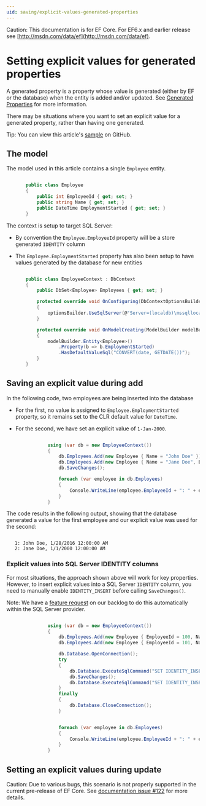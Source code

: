 ```yaml
---
uid: saving/explicit-values-generated-properties
---
```

Caution: This documentation is for EF Core. For EF6.x and earlier release see [http://msdn.com/data/ef](http://msdn.com/data/ef).

  # Setting explicit values for generated properties

A generated property is a property whose value is generated (either by EF or the database) when the entity is added and/or updated. See [Generated Properties](../modeling/generated-properties.md) for more information.

There may be situations where you want to set an explicit value for a generated property, rather than having one generated.

Tip: You can view this article's [sample](https://github.com/aspnet/EntityFramework.Docs/tree/master/samples/Saving/Saving/ExplicitValuesGenerateProperties/) on GitHub.

  ## The model

The model used in this article contains a single `Employee` entity.

<!-- literal_block"language": "csharp", "source": "/Users/shirhatti/src/EntityFramework.Docs/docs/saving/Saving/Saving/ExplicitValuesGenerateProperties/Employee.cs", "xml:space": "preserve", "classes  "backrefs  "names  "dupnames  "ids  "linenos": true -->

````c#

       public class Employee
       {
           public int EmployeeId { get; set; }
           public string Name { get; set; }
           public DateTime EmploymentStarted { get; set; }
       }

   ````

The context is setup to target SQL Server:
   * By convention the `Employee.EmployeeId` property will be a store generated `IDENTITY` column

   * The `Employee.EmploymentStarted` property has also been setup to have values generated by the database for new entities

<!-- literal_block"language": "csharp", "source": "/Users/shirhatti/src/EntityFramework.Docs/docs/saving/Saving/Saving/ExplicitValuesGenerateProperties/EmployeeContext.cs", "xml:space": "preserve", "classes  "backrefs  "names  "dupnames  "ids  "linenos": true -->

````c#

       public class EmployeeContext : DbContext
       {
           public DbSet<Employee> Employees { get; set; }

           protected override void OnConfiguring(DbContextOptionsBuilder optionsBuilder)
           {
               optionsBuilder.UseSqlServer(@"Server=(localdb)\mssqllocaldb;Database=EFSaving.ExplicitValuesGenerateProperties;Trusted_Connection=True;");
           }

           protected override void OnModelCreating(ModelBuilder modelBuilder)
           {
               modelBuilder.Entity<Employee>()
                   .Property(b => b.EmploymentStarted)
                   .HasDefaultValueSql("CONVERT(date, GETDATE())");
           }
       }

   ````

  ## Saving an explicit value during add

In the following code, two employees are being inserted into the database
   * For the first, no value is assigned to `Employee.EmploymentStarted` property, so it remains set to the CLR default value for `DateTime`.

   * For the second, we have set an explicit value of `1-Jan-2000`.

<!-- literal_block"language": "csharp", "source": "/Users/shirhatti/src/EntityFramework.Docs/docs/saving/Saving/Saving/ExplicitValuesGenerateProperties/Sample.cs", "xml:space": "preserve", "classes  "backrefs  "names  "dupnames  highlight_args"h1_lines":4, "linenostart": 1}, "ids  "linenos": true -->

````c#

               using (var db = new EmployeeContext())
               {
                   db.Employees.Add(new Employee { Name = "John Doe" });
                   db.Employees.Add(new Employee { Name = "Jane Doe", EmploymentStarted = new DateTime(2000, 1, 1) });
                   db.SaveChanges();

                   foreach (var employee in db.Employees)
                   {
                       Console.WriteLine(employee.EmployeeId + ": " + employee.Name + ", " + employee.EmploymentStarted);
                   }
               }

   ````

The code results in the following output, showing that the database generated a value for the first employee and our explicit value was used for the second:

<!-- literal_block"xml:space": "preserve", "classes  "backrefs  "names  "dupnames   -->

````

   1: John Doe, 1/28/2016 12:00:00 AM
   2: Jane Doe, 1/1/2000 12:00:00 AM
   ````

  ### Explicit values into SQL Server IDENTITY columns

For most situations, the approach shown above will work for key properties. However, to insert explicit values into a SQL Server `IDENTITY` column, you need to manually enable `IDENTITY_INSERT` before calling `SaveChanges()`.

Note: We have a [feature request](https://github.com/aspnet/EntityFramework/issues/703) on our backlog to do this automatically within the SQL Server provider.

<!-- literal_block"language": "csharp", "source": "/Users/shirhatti/src/EntityFramework.Docs/docs/saving/Saving/Saving/ExplicitValuesGenerateProperties/Sample.cs", "xml:space": "preserve", "classes  "backrefs  "names  "dupnames  highlight_args"h1_lines":6, 7, 8, 9, 10, 11, 12, 13, 14, 15, 16, "linenostart": 1}, "ids  "linenos": true -->

````c#

               using (var db = new EmployeeContext())
               {
                   db.Employees.Add(new Employee { EmployeeId = 100, Name = "John Doe" });
                   db.Employees.Add(new Employee { EmployeeId = 101, Name = "Jane Doe" });

                   db.Database.OpenConnection();
                   try
                   {
                       db.Database.ExecuteSqlCommand("SET IDENTITY_INSERT dbo.Employee ON");
                       db.SaveChanges();
                       db.Database.ExecuteSqlCommand("SET IDENTITY_INSERT dbo.Employee OFF");
                   }
                   finally
                   {
                       db.Database.CloseConnection();
                   }


                   foreach (var employee in db.Employees)
                   {
                       Console.WriteLine(employee.EmployeeId + ": " + employee.Name);
                   }
               }

   ````

  ## Setting an explicit values during update

Caution: Due to various bugs, this scenario is not properly supported in the current pre-release of EF Core. See [documentation issue #122](https://github.com/aspnet/EntityFramework.Docs/issues/122) for more details.
